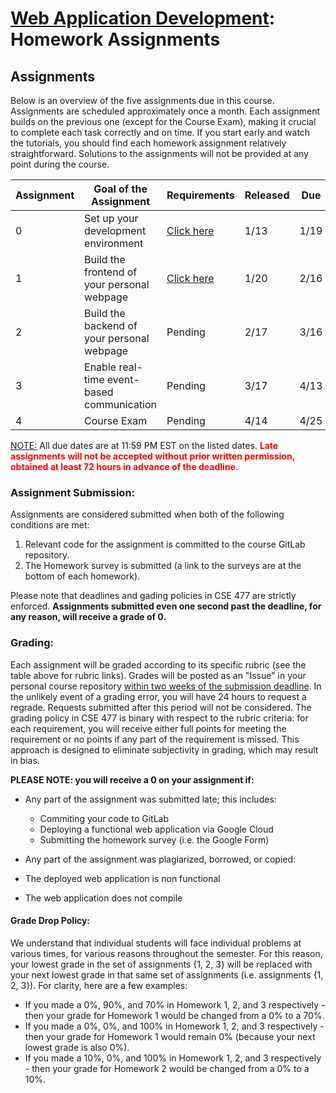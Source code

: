 # [Web Application Development](https://gitlab.msu.edu/cse477-spring-2025/course-materials/): Homework Assignments



## Assignments

Below is an overview of the five assignments due in this course. Assignments are scheduled approximately once a month. Each assignment builds on the previous one (except for the Course Exam), making it crucial to complete each task correctly and on time. If you start early and watch the tutorials, you should find each homework assignment relatively straightforward. Solutions to the assignments will not be provided at any point during the course.

| Assignment | Goal of the Assignment                      | Requirements                                   | Released | Due  | Total Value | Rubric                                                       |
| ---------- | ------------------------------------------- | ---------------------------------------------- | -------- | ---- | ----------- | ------------------------------------------------------------ |
| 0          | Set up your development environment         | [Click here](../homework/Homework-0/README.md) | 1/13     | 1/19 | 5%          | [Click here](../homework/Homework-0/documentation/rubric.md) |
| 1          | Build the frontend of your personal webpage | [Click here](../homework/Homework-1/README.md)                                        | 1/20     | 2/16 | 20%         | [Click here](../homework/Homework-1/documentation/rubric.md)                                                      |
| 2          | Build the backend of your personal webpage  | Pending                                        | 2/17     | 3/16 | 20%         | Pending                                                      |
| 3          | Enable real-time event-based communication  | Pending                                        | 3/17     | 4/13 | 20%         | Pending                                                      |
| 4          | Course Exam                                 | Pending                                        | 4/14     | 4/25 | 35%         | Pending                                                      |

<u>NOTE:</u> All due dates are at 11:59 PM EST on the listed dates. <span style="color: red; font-weight: bold;">Late assignments will not be accepted without prior written permission, obtained at least 72 hours in advance of the deadline.</span>



### Assignment Submission:

Assignments are considered submitted when both of the following conditions are met:

1. Relevant code for the assignment is committed to the course GitLab repository.
2. The Homework survey is submitted (a link to the surveys are at the bottom of each homework).

Please note that deadlines and gading policies in CSE 477 are strictly enforced. **Assignments submitted even one second past the deadline, for any reason, will receive a grade of 0.** 



### Grading:

Each assignment will be graded according to its specific rubric (see the table above for rubric links). Grades will be posted as an "Issue" in your personal course repository <u>within two weeks of the submission deadline</u>. In the unlikely event of a grading error, you will have 24 hours to request a regrade. Requests submitted after this period will not be considered. The grading policy in CSE 477 is binary with respect to the rubric criteria: for each requirement, you will receive either full points for meeting the requirement or no points if any part of the requirement is missed. This approach is designed to eliminate subjectivity in grading, which may result in bias.



**PLEASE NOTE: you will receive a 0 on your assignment if:** 

* Any part of the assignment was submitted late; this includes: 

  * Commiting your code to GitLab
  * Deploying a functional web application via Google Cloud
  * Submitting the homework survey (i.e. the Google Form)

* Any part of the assignment was plagiarized, borrowed, or copied:

* The deployed web application is non functional

* The web application does not compile

  


#### Grade Drop Policy:

We understand that individual students will face individual problems at various times, for various reasons throughout the semester. For this reason, your lowest grade in the set of assignments {1, 2, 3} will be replaced with your next lowest grade in that same set of assignments (i.e. assignments {1, 2, 3}). For clarity, here are a few examples: 

* If you made a 0%, 90%, and 70% in Homework 1, 2, and 3 respectively - then your grade for Homework 1 would be changed from a 0% to a 70%.
* If you made a 0%, 0%, and 100% in Homework 1, 2, and 3 respectively - then your grade for Homework 1 would remain 0% (because your next lowest grade is also 0%).
* If you made a 10%, 0%, and 100% in Homework 1, 2, and 3 respectively - then your grade for Homework 2 would be changed from a 0% to a 10%.
